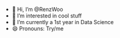- 👋 Hi, I’m @RenzWoo
- 👀 I’m interested in cool stuff
- 🌱 I’m currently a 1st year in Data Science
- 😄 Pronouns: Try/me

<!---
RenzWoo/RenzWoo is a ✨ special ✨ repository because its `README.md` (this file) appears on your GitHub profile.
You can click the Preview link to take a look at your changes.
--->
